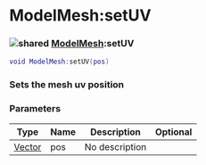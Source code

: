 # ModelMesh:setUV

### ![shared](../../home/model\_mesh/.gitbook/assets/shared.png) [ModelMesh](../../home/model\_mesh/home/ModelMesh/):setUV

```lua
void ModelMesh:setUV(pos)
```

### Sets the mesh uv position

### Parameters

| Type                                          | Name | Description    | Optional |
| --------------------------------------------- | ---- | -------------- | -------: |
| [Vector](../../home/model\_mesh/home/Vector/) | pos  | No description |          |

